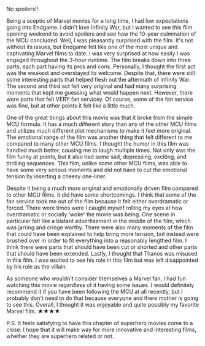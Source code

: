 No spoilers!!

Being a sceptic of Marvel movies for a long time, I had low expectations going into Endgame. I didn't love Infinity War, but I wanted to see this film opening weekend to avoid spoilers and see how the 10-year culmination of the MCU concluded. Well, I was pleasantly surprised with the film. It's not without its issues, but Endgame felt like one of the most unique and captivating Marvel films to date. I was very surprised at how easily I was engaged throughout the 3-hour runtime. The film breaks down into three parts, each part having its pros and cons. Personally, I thought the first act was the weakest and overstayed its welcome. Despite that, there were still some interesting parts that helped flesh out the aftermath of Infinity War. The second and third act felt very original and had many surprising moments that kept me guessing what would happen next. However, there were parts that felt VERY fan servicey. Of course, some of the fan service was fine, but at other points it felt like a little much.

One of the great things about this movie was that it broke from the simple MCU formula. It has a much different story than any of the other MCU films and utilizes much different plot mechanisms to make it feel more original. The emotional range of the film was another thing that felt different to me compared to many other MCU films. I thought the humor in this film was handled much better, causing me to laugh multiple times. Not only was the film funny at points, but it also had some sad, depressing, exciting, and thrilling sequences. This film, unlike some other MCU films, was able to have some very serious moments and did not have to cut the emotional tension by inserting a cheesy one-liner.

Despite it being a much more original and emotionally driven film compared to other MCU films, it did have some shortcomings. I think that some of the fan service took me out of the film because it felt either overdramatic or forced. There were times were I caught myself rolling my eyes at how overdramatic or socially ‘woke' the movie was being. One scene in particular felt like a blatant advertisement in the middle of the film, which was jarring and cringe worthy. There were also many moments of the film that could have been explained to help bring more tension, but instead were brushed over in order to fit everything into a reasonably lengthed film. I think there were parts that should have been cut or shorted and other parts that should have been extended. Lastly, I thought that Thanos was misused in this film. I was excited to see his role in this film but was left disappointed by his role as the villain.

As someone who wouldn't consider themselves a Marvel fan, I had fun watching this movie regardless of it having some issues. I would definitely recommend it if you have been following the MCU at all recently, but I probably don't need to do that because everyone and there mother is going to see this. Overall, I thought it was enjoyable and quite possibly my favorite Marvel film. ★★★★

P.S. It feels satisfying to have this chapter of superhero movies come to a close. I hope that it will make way for more innovative and interesting films, whether they are superhero related or not. 